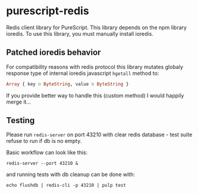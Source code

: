 # purescript-redis

Redis client library for PureScript. This library depends on the npm library
ioredis. To use this library, you must manually install ioredis.

## Patched ioredis behavior

For compatibility reasons with redis protocol this library mutates globaly response type of internal ioredis javascript `hgetall` method to:

``` purescript
Array { key ∷ ByteString, value ∷ ByteString }
```

If you provide better way to handle this (custom method) I would happily merge it...

## Testing

Please run `redis-server` on port 43210 with clear redis database - test suite refuse to run if db is no empty.

Basic workflow can look like this:

```shell
redis-server --port 43210 &
```

and running tests with db cleanup can be done with:

```shell
echo flushdb | redis-cli -p 43210 | pulp test
```
